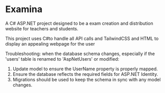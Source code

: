 # Examina

A C# ASP.NET project designed to be a exam creation and distribution website for teachers and students.  

This project uses C#to handle all API calls and TailwindCSS and HTML to display an appealing webpage for the user


Troubleshooting: 
when the database schema changes, especially if the 'users' table is renamed to 'AspNetUsers' or modified:
1. Update model to ensure the UserName property is properly mapped.
2. Ensure the database reflects the required fields for ASP.NET Identity.
3. Migrations should be used to keep the schema in sync with any model changes.
